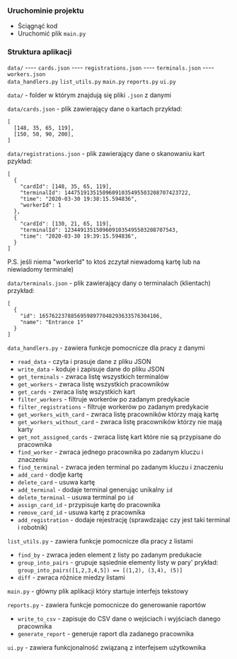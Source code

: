 ### Uruchominie projektu

* Ściągnąć kod
* Uruchomić plik `main.py`

### Struktura aplikacji

`data/`
---- `cards.json`
---- `registrations.json`
---- `terminals.json`
---- `workers.json`  
`data_handlers.py`
`list_utils.py`
`main.py`
`reports.py`
`ui.py`


`data/` - folder w którym znajdują się pliki `.json` z danymi

`data/cards.json` - plik zawierający dane o kartach
  przykład:
  ```
  [
    [148, 35, 65, 119],
    [150, 50, 90, 200],
  ]
  ```

`data/registrations.json` - plik zawierający dane o skanowaniu kart
  pzykład:
  ```
  [
    {
      "cardId": [148, 35, 65, 119],
      "terminalId": 144751913515096091035495503208707423722,
      "time": "2020-03-30 19:38:15.594836",
      "workerId": 1
    },
    {
      "cardId": [130, 21, 65, 119],
      "terminalId": 12344913515096091035495503208707543,
      "time": "2020-03-30 19:39:15.594836",
    }
  ]

  ```
  P.S. jeśli niema "workerId" to ktoś zczytał niewadomą kartę lub na niewiadomy terminale)


`data/terminals.json` - plik zawierający dany o terminalach (klientach)
  przykład:
  ```
  [
    {
      "id": 16576223788569598977048293633576304106,
      "name": "Entrance 1"
    }
  ]
  ```

`data_handlers.py` - zawiera funkcje pomocnicze dla pracy z danymi
* `read_data` - czyta i prasuje dane z pliku JSON
* `write_data` - koduje i zapisuje dane do pliku JSON
* `get_terminals` - zwraca listę wszystkich terminalów
* `get_workers` - zwraca listę wszystkich pracowników
* `get_cards` - zwraca listę wszystkich kart
* `filter_workers` - filtruje workerów po zadanym predykacie
* `filter_registrations` - filtruje workerów po zadanym predykacie
* `get_workers_with_card` - zwraca listę pracowników którzy mają kartę
* `get_workers_without_card` - zwraca listę pracowników którzy nie mają karty
* `get_not_assigned_cards` - zwraca listę kart które nie są przypisane do pracownika
* `find_worker` - zwraca jednego pracownika po zadanym kluczu i znaczeniu
* `find_terminal` - zwraca jeden terminal po zadanym kluczu i znaczeniu
* `add_card` - dodje kartę
* `delete_card` - usuwa kartę
* `add_terminal` - dodaje terminal generując unikalny `id`
* `delete_terminal` - usuwa terminal po `id`
* `assign_card_id` - przypisuje kartę do pracownika
* `remove_card_id` - usuwa kartę z pracownika 
* `add_registration` - dodaje rejestrację (sprawdzając czy jest taki terminal i robotnik)

`list_utils.py` - zawiera funkcje pomocnicze dla pracy z listami

* `find_by` - zwraca jeden element z listy po zadanym predukacie
* `group_into_pairs` - grupuje sąsiednie elementy listy w pary'
  prykład:
  `group_into_pairs([1,2,3,4,5]) == [(1,2), (3,4), (5)]` 
* `diff` - zwraca różnice miedzy listami

`main.py` - główny plik aplikacji który startuje interfejs tekstowy

`reports.py` - zawiera funkcje pomocnicze do generowanie raportów
* `write_to_csv` - zapisuje do CSV dane o wejściach i wyjściach danego pracownika
* `generate_report` - generuje raport dla zadanego pracownika
  

`ui.py` - zawiera funkcjonalność związaną z interfejsem użytkownika
